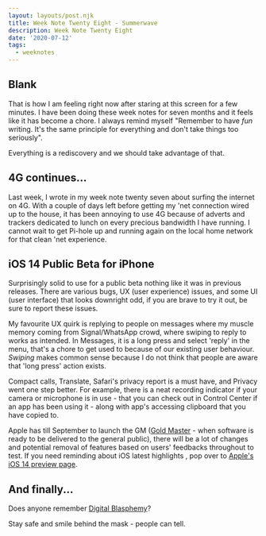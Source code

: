 ```yaml
---
layout: layouts/post.njk
title: Week Note Twenty Eight - Summerwave
description: Week Note Twenty Eight
date: '2020-07-12'
tags:
  - weeknotes
---
```


## Blank

That is how I am feeling right now after staring at this screen for a few minutes. I have been doing these week notes for seven months and it feels like it has become a chore. I always remind myself "Remember to have *fun* writing. It's the same principle for everything and don't take things too seriously".

Everything is a rediscovery and we should take advantage of that.

## 4G continues...

Last week, I wrote in my week note twenty seven about surfing the internet on 4G. With a couple of days left before getting my 'net connection wired up to the house, it has been annoying to use 4G because of adverts and trackers dedicated to lunch on every precious bandwidth I have running. I cannot wait to get Pi-hole up and running again on the local home network for that clean 'net experience.

## iOS 14 Public Beta for iPhone

Surprisingly solid to use for a public beta nothing like it was in previous releases. There are various bugs, UX (user experience) issues, and some UI (user interface) that looks downright odd, if you are brave to try it out, be sure to report these issues.

My favourite UX quirk is replying to people on messages where my muscle memory coming from Signal/WhatsApp crowd, where swiping to reply to works as intended. In Messages, it is a long press and select 'reply' in the menu, that's a chore to get used to because of our existing user behaviour. *Swiping* makes common sense because I do not think that people are aware that 'long press' action exists.

Compact calls, Translate, Safari's privacy report is a must have, and Privacy went one step better. For example, there is a neat recording indicator if your camera or microphone is in use - that you can check out in Control Center if an app has been using it - along with app's accessing clipboard that you have copied to.

Apple has till September to launch the GM ([Gold Master](https://en.wikipedia.org/wiki/Software_release_life_cycle#Release_to_manufacturing_(RTM)) - when software is ready to be delivered to the general public), there will be a lot of changes and potential removal of features based on users' feedbacks throughout to test. If you need reminding about iOS latest highlights , pop over to [Apple's iOS 14 preview page](https://www.apple.com/ios/ios-14-preview/).

## And finally...

Does anyone remember [Digital Blasphemy](http://www.digitalblasphemy.com)?

Stay safe and smile behind the mask - people can tell.
